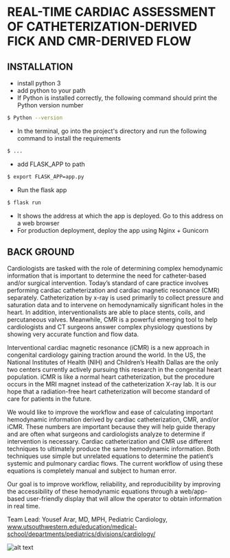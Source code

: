 # REAL-TIME CARDIAC ASSESSMENT OF CATHETERIZATION-DERIVED FICK AND CMR-DERIVED FLOW
## INSTALLATION

 - install python 3
 - add python to your path
 - If Python is installed correctly, the following command should print the Python version number
 ```sh
$ Python --version
```
 - In the terminal, go into the project's directory and run the following command to install the requirements
  ```sh
$ ...
```
 - add FLASK_APP to path
 ```sh
$ export FLASK_APP=app.py
```
- Run the flask app
```sh
$ flask run
```
- It shows the address at which the app is deployed. Go to this address on a web browser
- For production deployment, deploy the app using Nginx + Gunicorn

 

## BACK GROUND 
Cardiologists are tasked with the role of determining complex hemodynamic information that is important to determine the need for catheter-based and/or surgical intervention. Today’s standard of care practice involves performing cardiac catheterization and cardiac magnetic resonance (CMR) separately. Catheterization by x-ray is used primarily to collect pressure and saturation data and to intervene on hemodynamically significant holes in the heart. In addition, interventionalists are able to place stents, coils, and percutaneous valves. Meanwhile, CMR is a powerful emerging tool to help cardiologists and CT surgeons answer complex physiology questions by showing very accurate function and flow data.  

Interventional cardiac magnetic resonance (iCMR) is a new approach in congenital cardiology gaining traction around the world. In the US, the National Institutes of Health (NIH) and Children’s Health Dallas are the only two centers currently actively pursuing this research in the congenital heart population. iCMR is like a normal heart catheterization, but the procedure occurs in the MRI magnet instead of the catheterization X-ray lab. It is our hope that a radiation-free heart catheterization will become standard of care for patients in the future. 

We would like to improve the workflow and ease of calculating important hemodynamic information derived by cardiac catheterization, CMR, and/or iCMR. These numbers are important because they will help guide therapy and are often what surgeons and cardiologists analyze to determine if intervention is necessary. Cardiac catheterization and CMR use different techniques to ultimately produce the same hemodynamic information.  Both techniques use simple but unrelated equations to determine the patient’s systemic and pulmonary cardiac flows. The current workflow of using these equations is completely manual and subject to human error. 

Our goal is to improve workflow, reliability, and reproducibility by improving the accessibility of these hemodynamic equations through a web/app-based user-friendly display that will allow the operator to obtain information in real time.

Team Lead: Yousef Arar, MD, MPH, Pediatric Cardiology, www.utsouthwestern.edu/education/medical-school/departments/pediatrics/divisions/cardiology/

![alt text](https://images.squarespace-cdn.com/content/v1/5b3ffc3fcef3721bd81d8c60/1559313457968-QPMI423J93ITGQAD7VTW/ke17ZwdGBToddI8pDm48kCGpf5kg6I8N1YOl6KoZZklZw-zPPgdn4jUwVcJE1ZvWQUxwkmyExglNqGp0IvTJZamWLI2zvYWH8K3-s_4yszcp2ryTI0HqTOaaUohrI8PIekhbcyIhvVCXt9CC6snuWfXbYWE8-PqfAVzApY0fWXIKMshLAGzx4R3EDFOm1kBS/arar1.jpg?format=2500w)
